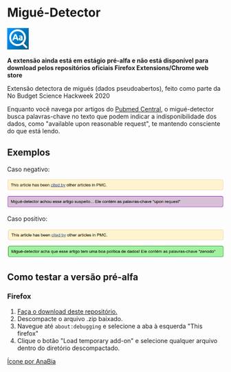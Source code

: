 # Migué-Detector

![ícone da extensão](icons/Migue50.png)

**A extensão ainda está em estágio pré-alfa e não está disponível para download pelos repositórios oficiais Firefox Extensions/Chrome web store**

Extensão detectora de migués (dados pseudoabertos), feito como parte da No Budget Science Hackweek 2020

Enquanto você navega por artigos do [Pubmed Central](https://www.ncbi.nlm.nih.gov/pmc/), o migué-detector busca palavras-chave no texto que podem 
indicar a indisponibilidade dos dados, como "available upon reasonable request", te mantendo consciente do que está lendo.

## Exemplos

Caso negativo:

![caso negativo](exemplos/ex_negativo.png)

Caso positivo:

![caso positivo](exemplos/ex_positivo.png)

## Como testar a versão pré-alfa

### Firefox

1. [Faça o download deste repositório.](https://github.com/jvfe/migue-detector/archive/master.zip)
2. Descompacte o arquivo .zip baixado.
3. Navegue até `about:debugging` e selecione a aba à esquerda "This firefox"
4. Clique o botão "Load temporary add-on" e selecione qualquer arquivo dentro do diretório descompactado. 

[Ícone por AnaBia](https://www.instagram.com/anabia.mor/)
